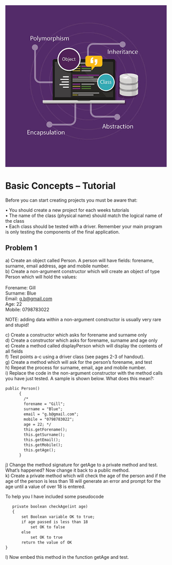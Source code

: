 <div align="center">
    <a href="https://github.com/Valikahn/lamp" target="_blank">
        <img alt="lamp" src="https://github.com/Valikahn/H17135-OOP-Problem-1/blob/master/img/oop.jpg">
    </a>
</div>

# Basic Concepts – Tutorial 

Before you can start creating projects you must be aware that:

•	You should create a new project for each weeks tutorials<br />
•	The name of the class (physical name) should match the logical name of the class<br />
•	Each class should be tested with a driver. Remember your main program is only testing the components of the final application.<br />

## Problem 1<br />
a)	Create an object called Person. A person will have fields: forename, surname, email address, age and mobile number. <br />
b)	Create a non-argument constructor which will create an object of type Person which will hold the values: <br /><br />
Forename:	 Gill<br />
Surname:	 Blue<br />
Email:		g.b@gmail.com<br />
Age:		22<br />
Mobile:	0798783022<br />

NOTE: adding data within a non-argument constructor is usually very rare and stupid!<br />

c)	Create a constructor which asks for forename and surname only<br />
d)	Create a constructor which asks for forename, surname and age only<br />
e)	Create a method called displayPerson which will display the contents of all fields<br />
f)	Test points a-c using a driver class (see pages 2-3 of handout).<br />
g)	Create a method which will ask for the person’s forename, and test<br />
h)	Repeat the process for surname, email, age and mobile number.<br />
i)	Replace the code in the non-argument constructor with the method calls you have just tested. A sample is shown below. What does this mean?:<br />

```
public Person()
	  {
		/*
		forename = "Gill";
		surname = "Blue";
		email = "g.b@gmail.com";
		mobile = "0798783022";
		age = 22; */
		this.getForename();
		this.getSurname();
		this.getEmail();
		this.getMobile();
		this.getAge();
	  }
```

j)	Change the method signature for getAge to a private method and test. What’s happened? Now change it back to a public method.<br />
k)	Create a private method which will check the age of the person and if the age of the person is less than 18 will generate an error and prompt for the age until a value of over 18 is entered. <br />

To help you I have included some pseudocode<br />

 ```
	private boolean checkAge(int age)
	{
		set Boolean variable OK to true;
		if age passed is less than 18
			set OK to false
		else
			set OK to true
		return the value of OK
}	
```

l)	Now embed this method in the function getAge and test.<br />
